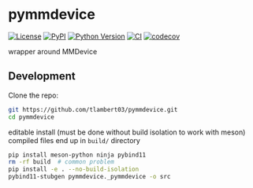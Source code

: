 # pymmdevice

[![License](https://img.shields.io/pypi/l/pymmdevice.svg?color=green)](https://github.com/tlambert03/pymmdevice/raw/main/LICENSE)
[![PyPI](https://img.shields.io/pypi/v/pymmdevice.svg?color=green)](https://pypi.org/project/pymmdevice)
[![Python Version](https://img.shields.io/pypi/pyversions/pymmdevice.svg?color=green)](https://python.org)
[![CI](https://github.com/tlambert03/pymmdevice/actions/workflows/ci.yml/badge.svg)](https://github.com/tlambert03/pymmdevice/actions/workflows/ci.yml)
[![codecov](https://codecov.io/gh/tlambert03/pymmdevice/branch/main/graph/badge.svg)](https://codecov.io/gh/tlambert03/pymmdevice)

wrapper around MMDevice

## Development

Clone the repo:

```sh
git https://github.com/tlambert03/pymmdevice.git
cd pymmdevice
```

editable install (must be done without build isolation to work with meson)
compiled files end up in `build/` directory

```sh
pip install meson-python ninja pybind11
rm -rf build  # common problem
pip install -e . --no-build-isolation
pybind11-stubgen pymmdevice._pymmdevice -o src
```
